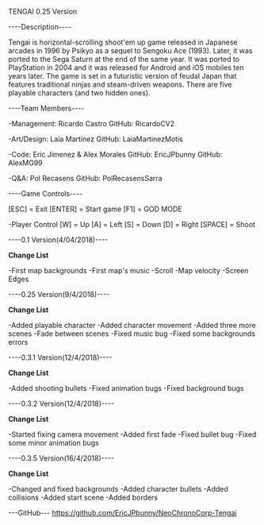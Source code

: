 TENGAI
0.25 Version

----Description----

Tengai is horizontal-scrolling shoot'em up game released in Japanese arcades in 1996 by Psikyo as a sequel to Sengoku Ace (1993). 
Later, it was ported to the Sega Saturn at the end of the same year. 
It was ported to PlayStation in 2004 and it was released for Android and iOS mobiles ten years later. 
The game is set in a futuristic version of feudal Japan that features traditional ninjas and steam-driven weapons. 
There are five playable characters (and two hidden ones).


----Team Members----

-Management: Ricardo Castro
             GitHub: RicardoCV2

-Art/Design: Laia Martinez
	     GitHub: LaiaMartinezMotis

-Code: Eric Jimenez & Alex Morales
       GitHub: EricJPbunny
       GitHub: AlexMG99

-Q&A: Pol Recasens
      GitHub: PolRecasensSarra


----Game Controls----

[ESC] = Exit
[ENTER] = Start game
[F1] = GOD MODE

-Player Control
[W] = Up
[A] = Left
[S] = Down
[D] = Right
[SPACE] = Shoot

----0.1 Version(4/04/2018)----

**Change List**

-First map backgrounds
-First map's music
-Scroll
-Map velocity
-Screen Edges


----0.25 Version(9/4/2018)----

**Change List**

-Added playable character
-Added character movement
-Added three more scenes
-Fade between scenes
-Fixed music bug
-Fixed some backgrounds errors

----0.3.1 Version(12/4/2018)----

**Change List**

-Added shooting bullets
-Fixed animation bugs
-Fixed background bugs

----0.3.2 Version(12/4/2018)----

**Change List**

-Started fixing camera movement
-Added first fade
-Fixed bullet bug
-Fixed some minor animation bugs

----0.3.5 Version(16/4/2018)----

**Change List**

-Changed and fixed backgrounds
-Added character bullets
-Added collisions
-Added start scene
-Added borders


---GitHub---
https://github.com/EricJPbunny/NeoChronoCorp-Tengai